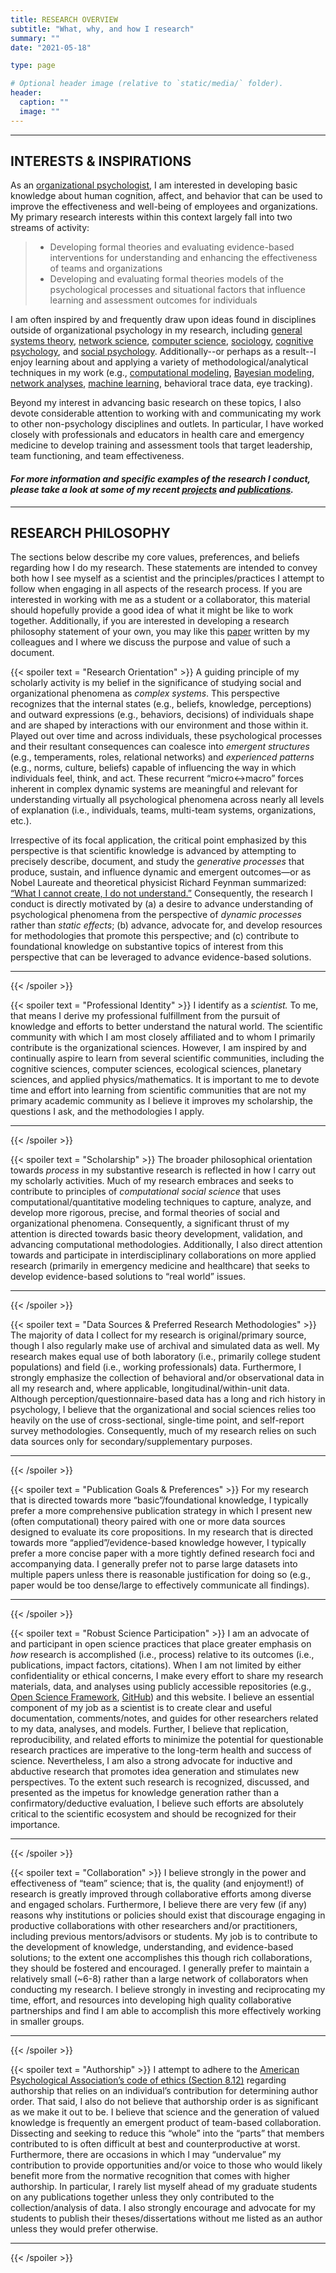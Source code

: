 ```yaml
---
title: RESEARCH OVERVIEW
subtitle: "What, why, and how I research"
summary: ""
date: "2021-05-18"

type: page

# Optional header image (relative to `static/media/` folder).
header:
  caption: ""
  image: ""
---
```

<hr>

## INTERESTS & INSPIRATIONS
As an [organizational psychologist](https://en.wikipedia.org/wiki/Industrial_and_organizational_psychology), I am interested in developing basic knowledge about human cognition, affect, and behavior that can be used to improve the effectiveness and well-being of employees and organizations. My primary research interests within this context largely fall into two streams of activity:

> - Developing formal theories and evaluating evidence-based interventions for understanding and enhancing the effectiveness of teams and organizations
> - Developing and evaluating formal theories models of the psychological processes and situational factors that influence learning and assessment outcomes for individuals

I am often inspired by and frequently draw upon ideas found in disciplines outside of organizational psychology in my research, including [general systems theory](https://en.wikipedia.org/wiki/Systems_theory), [network science](https://en.wikipedia.org/wiki/Network_science), [computer science](https://en.wikipedia.org/wiki/Computer_science), [sociology](https://en.wikipedia.org/wiki/Sociology), [cognitive psychology](https://en.wikipedia.org/wiki/Cognitive_psychology), and [social psychology](https://en.wikipedia.org/wiki/Social_psychology). Additionally--or perhaps as a result--I enjoy learning about and applying a variety of methodological/analytical techniques in my work (e.g., [computational modeling](https://en.wikipedia.org/wiki/Computer_simulation), [Bayesian modeling](https://en.wikipedia.org/wiki/Bayesian_statistics), [network analyses](https://en.wikipedia.org/wiki/Network_science#Social_network_analysis), [machine learning](https://en.wikipedia.org/wiki/Machine_learning), behavioral trace data, eye tracking). 

Beyond my interest in advancing basic research on these topics, I also devote considerable attention to working with and communicating my work to other non-psychology disciplines and outlets. In particular, I have worked closely with professionals and educators in health care and emergency medicine to develop training and assessment tools that target leadership, team functioning, and team effectiveness.

#### *For more information and specific examples of the research I conduct, please take a look at some of my recent [projects](/projects-home) and [publications](/publication).*
<hr>

## RESEARCH PHILOSOPHY
The sections below describe my core values, preferences, and beliefs regarding how I do my research. These statements are intended to convey both how I see myself as a scientist and the principles/practices I attempt to follow when engaging in all aspects of the research process. If you are interested in working with me as a student or a collaborator, this material should hopefully provide a good idea of what it might be like to work together. Additionally, if you are interested in developing a research philosophy statement of your own, you may like this [paper](/publication/dougherty-2019-evaluatingresearch/) written by my colleagues and I where we discuss the purpose and value of such a document.

{{< spoiler text = "Research Orientation" >}}
A guiding principle of my scholarly activity is my belief in the significance of studying social and organizational phenomena as *complex systems*. This perspective recognizes that the internal states (e.g., beliefs, knowledge, perceptions) and outward expressions (e.g., behaviors, decisions) of individuals shape and are shaped by interactions with our environment and those within it. Played out over time and across individuals, these psychological processes and their resultant consequences can coalesce into *emergent structures* (e.g., temperaments, roles, relational networks) and *experienced patterns* (e.g., norms, culture, beliefs) capable of influencing the way in which individuals feel, think, and act. These recurrent “micro↔macro” forces inherent in complex dynamic systems are meaningful and relevant for understanding virtually all psychological phenomena across nearly all levels of explanation (i.e., individuals, teams, multi-team systems, organizations, etc.). 

Irrespective of its focal application, the critical point emphasized by this perspective is that scientific knowledge is advanced by attempting to precisely describe, document, and study the *generative processes* that produce, sustain, and influence dynamic and emergent outcomes—or as Nobel Laureate and theoretical physicist Richard Feynman summarized: [“What I cannot create, I do not understand.”](https://digital.archives.caltech.edu/islandora/object/image%3A2545) Consequently, the research I conduct is directly motivated by (a) a desire to advance understanding of psychological phenomena from the perspective of *dynamic processes* rather than *static effects*; (b) advance, advocate for, and develop resources for methodologies that promote this perspective; and (c) contribute to foundational knowledge on substantive topics of interest from this perspective that can be leveraged to advance evidence-based solutions.
<hr>
{{< /spoiler >}}

{{< spoiler text = "Professional Identity" >}}
I identify as a *scientist.* To me, that means I derive my professional fulfillment from the pursuit of knowledge and efforts to better understand the natural world. The scientific community with which I am most closely affiliated and to whom I primarily contribute is the organizational sciences. However, I am inspired by and continually aspire to learn from several scientific communities, including the cognitive sciences, computer sciences, ecological sciences, planetary sciences, and applied physics/mathematics. It is important to me to devote time and effort into learning from scientific communities that are not my primary academic community as I believe it improves my scholarship, the questions I ask, and the methodologies I apply.
<hr>
{{< /spoiler >}}

{{< spoiler text = "Scholarship" >}}
The broader philosophical orientation towards *process* in my substantive research is reflected in how I carry out my scholarly activities. Much of my research embraces and seeks to contribute to principles of *computational social science* that uses computational/quantitative modeling techniques to capture, analyze, and develop more rigorous, precise, and formal theories of social and organizational phenomena. Consequently, a significant thrust of my attention is directed towards basic theory development, validation, and advancing computational methodologies. Additionally, I also direct attention towards and participate in interdisciplinary collaborations on more applied research (primarily in emergency medicine and healthcare) that seeks to develop evidence-based solutions to “real world” issues.
<hr>
{{< /spoiler >}}

{{< spoiler text = "Data Sources & Preferred Research Methodologies" >}}
The majority of data I collect for my research is original/primary source, though I also regularly make use of archival and simulated data as well. My research makes equal use of both laboratory (i.e., primarily college student populations) and field (i.e., working professionals) data. Furthermore, I strongly emphasize the collection of behavioral and/or observational data in all my research and, where applicable, longitudinal/within-unit data. Although perception/questionnaire-based data has a long and rich history in psychology, I believe that the organizational and social sciences relies too heavily on the use of cross-sectional, single-time point, and self-report survey methodologies. Consequently, much of my research relies on such data sources only for secondary/supplementary purposes.
<hr>
{{< /spoiler >}}

{{< spoiler text = "Publication Goals & Preferences" >}}
For my research that is directed towards more “basic”/foundational knowledge, I typically prefer a more comprehensive publication strategy in which I present new (often computational) theory paired with one or more data sources designed to evaluate its core propositions. In my research that is directed towards more “applied”/evidence-based knowledge however, I typically prefer a more concise paper with a more tightly defined research foci and accompanying data. I generally prefer not to parse large datasets into multiple papers unless there is reasonable justification for doing so (e.g., paper would be too dense/large to effectively communicate all findings).
<hr>
{{< /spoiler >}}

{{< spoiler text = "Robust Science Participation" >}}
I am an advocate of and participant in open science practices that place greater emphasis on *how* research is accomplished (i.e., process) relative to its outcomes (i.e., publications, impact factors, citations). When I am not limited by either confidentiality or ethical concerns, I make every effort to share my research materials, data, and analyses using publicly accessible repositories (e.g., [Open Science Framework](https://osf.io/vcwg6/), [GitHub](https://github.com/grandjam)) and this website. I believe an essential component of my job as a scientist is to create clear and useful documentation, comments/notes, and guides for other researchers related to my data, analyses, and models. Further, I believe that replication, reproducibility, and related efforts to minimize the potential for questionable research practices are imperative to the long-term health and success of science. Nevertheless, I am also a strong advocate for inductive and abductive research that promotes idea generation and stimulates new perspectives. To the extent such research is recognized, discussed, and presented as the impetus for knowledge generation rather than a confirmatory/deductive evaluation, I believe such efforts are absolutely critical to the scientific ecosystem and should be recognized for their importance.
<hr>
{{< /spoiler >}}

{{< spoiler text = "Collaboration" >}}
I believe strongly in the power and effectiveness of “team” science; that is, the quality (and enjoyment!) of research is greatly improved through collaborative efforts among diverse and engaged scholars. Furthermore, I believe there are very few (if any) reasons why institutions or policies should exist that discourage engaging in productive collaborations with other researchers and/or practitioners, including previous mentors/advisors or students. My job is to contribute to the development of knowledge, understanding, and evidence-based solutions; to the extent one accomplishes this though rich collaborations, they should be fostered and encouraged. I generally prefer to maintain a relatively small (~6-8) rather than a large network of collaborators when conducting my research. I believe strongly in investing and reciprocating my time, effort, and resources into developing high quality collaborative partnerships and find I am able to accomplish this more effectively working in smaller groups.
<hr>
{{< /spoiler >}}

{{< spoiler text = "Authorship" >}}
I attempt to adhere to the [American Psychological Association’s code of ethics (Section 8.12)](https://www.apa.org/ethics/code) regarding authorship that relies on an individual’s contribution for determining author order. That said, I also do not believe that authorship order is as significant as we make it out to be. I believe that science and the generation of valued knowledge is frequently an emergent product of team-based collaboration. Dissecting and seeking to reduce this “whole” into the “parts” that members contributed to is often difficult at best and counterproductive at worst. Furthermore, there are occasions in which I may “undervalue” my contribution to provide opportunities and/or voice to those who would likely benefit more from the normative recognition that comes with higher authorship. In particular, I rarely list myself ahead of my graduate students on any publications together unless they only contributed to the collection/analysis of data. I also strongly encourage and advocate for my students to publish their theses/dissertations without me listed as an author unless they would prefer otherwise.
<hr>
{{< /spoiler >}}